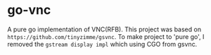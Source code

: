 # go-vnc
A pure go implementation of VNC(RFB).
This project was based on `https://github.com/tinyzimme/gsvnc`. To make project to 'pure go', I removed the `gstream display impl` which using CGO from gsvnc.